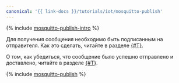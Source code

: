 ```yaml
---
canonical: '{{ link-docs }}/tutorials/iot/mosquitto-publish'
---
```


{% include [mosquitto-publish-intro](../../../_tutorials/applied/mosquitto-publish-intro.md) %}

Для получения сообщения необходимо быть подписанным на отправителя. Как это сделать, читайте в разделе [{#T}](mosquitto-subscribe.md).

О том, как убедиться, что сообщение было успешно отправлено и доставлено, читайте в разделе [{#T}](../message-delivery-check.md).

{% include [mosquitto-publish](../../../_tutorials/applied/mosquitto-publish.md) %}
